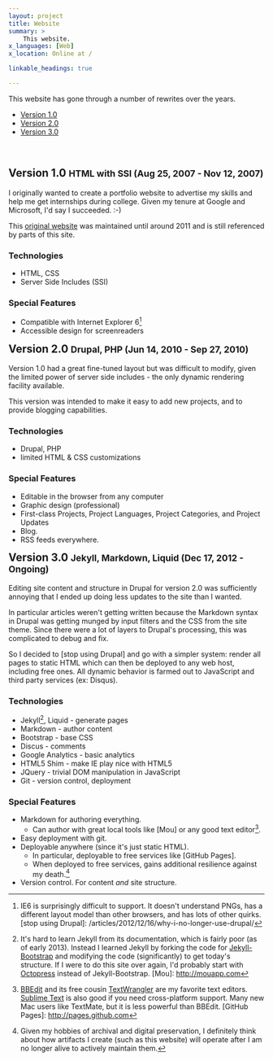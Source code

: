 ```yaml
---
layout: project
title: Website
summary: >
    This website.
x_languages: [Web]
x_location: Online at /

linkable_headings: true

---
```

This website has gone through a number of rewrites over the years.

<div class="toc">
  <ul>
    <li><a href="#version-1-0">Version 1.0</a></li>
    <li><a href="#version-2-0">Version 2.0</a></li>
    <li><a href="#version-3-0">Version 3.0</a></li>
  </ul>
</div>
<br clear="all" />

<h2 id="version-1-0">
Version 1.0 <small>HTML with SSI (Aug 25, 2007 - Nov 12, 2007)</small>
</h2>

I originally wanted to create a portfolio website to advertise my skills
and help me get internships during college. Given my tenure at Google and
Microsoft, I'd say I succeeded. :-)

This [original website] was maintained until around 2011 and is still
referenced by parts of this site.

### Technologies

* HTML, CSS
* Server Side Includes (SSI)

### Special Features

* Compatible with Internet Explorer 6[^ie6]
* Accessible design for screenreaders


<h2 id="version-2-0" style="margin-top: .7em;">
Version 2.0 <small>Drupal, PHP (Jun 14, 2010 - Sep 27, 2010)</small>
</h2>

Version 1.0 had a great fine-tuned layout but was difficult to modify,
given the limited power of server side includes - the only dynamic rendering
facility available.

This version was intended to make it easy to add new projects, and to provide
blogging capabilities.

### Technologies

* Drupal, PHP
* limited HTML & CSS customizations

### Special Features

* Editable in the browser from any computer
* Graphic design (professional)
* First-class Projects, Project Languages, Project Categories, and Project Updates
* Blog.
* RSS feeds everywhere.


<h2 id="version-3-0" style="margin-top: .7em;">
Version 3.0 <small>Jekyll, Markdown, Liquid (Dec 17, 2012 - Ongoing)</small>
</h2>

Editing site content and structure in Drupal for version 2.0 was sufficiently
annoying that I ended up doing less updates to the site than I wanted.

In particular articles weren't getting written because the Markdown syntax in
Drupal was getting munged by input filters and the CSS from the site theme.
Since there were a lot of layers to Drupal's processing, this was complicated
to debug and fix.

So I decided to [stop using Drupal] and go with a simpler system: render all
pages to static HTML which can then be deployed to any web host, including
free ones. All dynamic behavior is farmed out to JavaScript and third party
services (ex: Disqus).

### Technologies

* Jekyll[^jb], Liquid - generate pages
* Markdown - author content
* Bootstrap - base CSS
* Discus - comments
* Google Analytics - basic analytics
* HTML5 Shim - make IE play nice with HTML5
* JQuery - trivial DOM manipulation in JavaScript
* Git - version control, deployment

### Special Features

* Markdown for authoring everything.
    * Can author with great local tools like [Mou] or any good text editor[^txt].
* Easy deployment with git.
* Deployable anywhere (since it's just static HTML).
    * In particular, deployable to free services like [GitHub Pages].
    * When deployed to free services, gains additional resilience against
      my death.[^preservation]
* Version control. For content *and* site structure.


[original website]: /prism/
[^ie6]: IE6 is surprisingly difficult to support. It doesn't understand PNGs, has a different layout model than other browsers, and has lots of other quirks.
[stop using Drupal]: /articles/2012/12/16/why-i-no-longer-use-drupal/
[^jb]: It's hard to learn Jekyll from its documentation, which is fairly poor (as of early 2013). Instead I learned Jekyll by forking the code for [Jekyll-Bootstrap](http://jekyllbootstrap.com) and modifying the code (significantly) to get today's structure. If I were to do this site over again, I'd probably start with [Octopress](http://octopress.org) instead of Jekyll-Bootstrap.
[Mou]: http://mouapp.com
[^txt]: [BBEdit](http://www.barebones.com/products/bbedit/) and its free cousin [TextWrangler](http://www.barebones.com/products/textwrangler/) are my favorite text editors. [Sublime Text](http://www.sublimetext.com) is also good if you need cross-platform support. Many new Mac users like TextMate, but it is less powerful than BBEdit.
[GitHub Pages]: http://pages.github.com
[^preservation]: Given my hobbies of archival and digital preservation, I definitely think about how artifacts I create (such as this website) will operate after I am no longer alive to actively maintain them.
